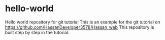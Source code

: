 # hello-world
Hello world repository for git tutorial
This is an example for the git tutorial on https://github.com/HassanDeveloper3578/Hassan_web
This repository is built step by step in the tutorial.
